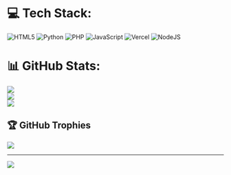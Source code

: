 
# 💻 Tech Stack:
![HTML5](https://img.shields.io/badge/html5-%23E34F26.svg?style=for-the-badge&logo=html5&logoColor=white) ![Python](https://img.shields.io/badge/python-3670A0?style=for-the-badge&logo=python&logoColor=ffdd54) ![PHP](https://img.shields.io/badge/php-%23777BB4.svg?style=for-the-badge&logo=php&logoColor=white) ![JavaScript](https://img.shields.io/badge/javascript-%23323330.svg?style=for-the-badge&logo=javascript&logoColor=%23F7DF1E) ![Vercel](https://img.shields.io/badge/vercel-%23000000.svg?style=for-the-badge&logo=vercel&logoColor=white) ![NodeJS](https://img.shields.io/badge/node.js-6DA55F?style=for-the-badge&logo=node.js&logoColor=white)
# 📊 GitHub Stats:
![](https://github-readme-stats.vercel.app/api?username=gaxolotl&theme=vue-dark&hide_border=false&include_all_commits=false&count_private=true)<br/>
![](https://github-readme-streak-stats.herokuapp.com/?user=gaxolotl&theme=vue-dark&hide_border=false)<br/>
![](https://github-readme-stats.vercel.app/api/top-langs/?username=gaxolotl&theme=vue-dark&hide_border=false&include_all_commits=false&count_private=true&layout=compact)

## 🏆 GitHub Trophies
![](https://github-profile-trophy.vercel.app/?username=gaxolotl&theme=vue-dark&no-frame=true&no-bg=true&margin-w=4)

---
[![](https://visitcount.itsvg.in/api?id=gaxolotl&icon=0&color=3)](https://visitcount.itsvg.in)

<!-- Proudly created with GPRM ( https://gprm.itsvg.in ) -->
